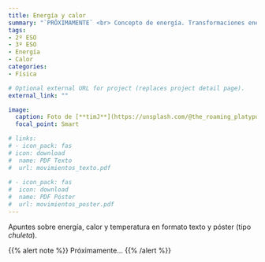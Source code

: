 ```yaml
---
title: Energía y calor
summary: "`PRÓXIMAMENTE` <br> Concepto de energía. Transformaciones energéticas. Calor y temperatura."
tags:
- 2º ESO
- 3º ESO
- Energía
- Calor
categories:
- Física

# Optional external URL for project (replaces project detail page).
external_link: ""

image:
  caption: Foto de [**timJ**](https://unsplash.com/@the_roaming_platypus) en [Unsplash](https://unsplash.com)
  focal_point: Smart

# links:
# - icon_pack: fas
# icon: download
#  name: PDF Texto
#  url: movimientos_texto.pdf
  
# - icon_pack: fas
#  icon: download
#  name: PDF Póster
#  url: movimientos_poster.pdf  
---
```


Apuntes sobre energía, calor y temperatura en formato texto y póster (tipo _chuleta_).

{{% alert note %}}
Próximamente...
{{% /alert %}}